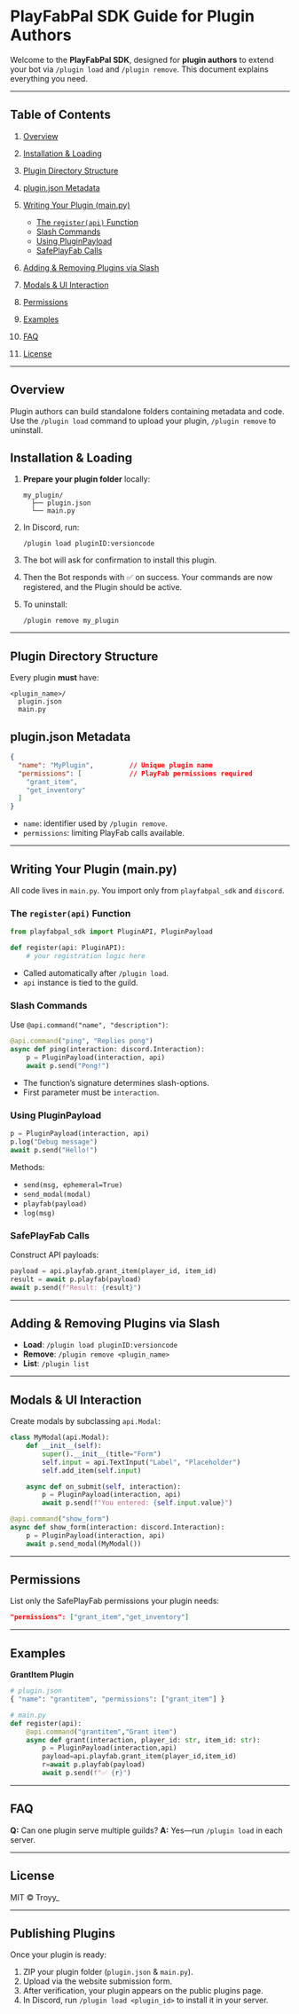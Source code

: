 # PlayFabPal SDK Guide for Plugin Authors

Welcome to the **PlayFabPal SDK**, designed for **plugin authors** to extend your bot via `/plugin load` and `/plugin remove`. This document explains everything you need.

---

## Table of Contents

1. [Overview](#overview)
2. [Installation & Loading](#installation--loading)
3. [Plugin Directory Structure](#plugin-directory-structure)
4. [plugin.json Metadata](#pluginjson-metadata)
5. [Writing Your Plugin (main.py)](#writing-your-plugin-mainpy)

   * [The `register(api)` Function](#the-registerapi-function)
   * [Slash Commands](#slash-commands)
   * [Using PluginPayload](#using-pluginpayload)
   * [SafePlayFab Calls](#safeplayfab-calls)
6. [Adding & Removing Plugins via Slash](#adding--removing-plugins-via-slash)
7. [Modals & UI Interaction](#modals--ui-interaction)
8. [Permissions](#permissions)
9. [Examples](#examples)
10. [FAQ](#faq)
11. [License](#license)

---

## Overview

Plugin authors can build standalone folders containing metadata and code. Use the `/plugin load` command to upload your plugin, `/plugin remove` to uninstall.

## Installation & Loading

1. **Prepare your plugin folder** locally:

   ```
   my_plugin/
     ├── plugin.json
     └── main.py
   ```
2. In Discord, run:

   ```
   /plugin load pluginID:versioncode
   ```
3. The bot will ask for confirmation to install this plugin.
4. Then the Bot responds with ✅ on success. Your commands are now registered, and the Plugin should be active.
5. To uninstall:

   ```
   /plugin remove my_plugin
   ```

---

## Plugin Directory Structure

Every plugin **must** have:

```
<plugin_name>/
  plugin.json
  main.py
```

## plugin.json Metadata

```json
{
  "name": "MyPlugin",         // Unique plugin name
  "permissions": [            // PlayFab permissions required
    "grant_item",
    "get_inventory"
  ]
}
```

* `name`: identifier used by `/plugin remove`.
* `permissions`: limiting PlayFab calls available.

---

## Writing Your Plugin (main.py)

All code lives in `main.py`. You import only from `playfabpal_sdk` and `discord`.

### The `register(api)` Function

```python
from playfabpal_sdk import PluginAPI, PluginPayload

def register(api: PluginAPI):
    # your registration logic here
```

* Called automatically after `/plugin load`.
* `api` instance is tied to the guild.

### Slash Commands

Use `@api.command("name", "description")`:

```python
@api.command("ping", "Replies pong")
async def ping(interaction: discord.Interaction):
    p = PluginPayload(interaction, api)
    await p.send("Pong!")
```

* The function’s signature determines slash-options.
* First parameter must be `interaction`.

### Using PluginPayload

```python
p = PluginPayload(interaction, api)
p.log("Debug message")
await p.send("Hello!")
```

Methods:

* `send(msg, ephemeral=True)`
* `send_modal(modal)`
* `playfab(payload)`
* `log(msg)`

### SafePlayFab Calls

Construct API payloads:

```python
payload = api.playfab.grant_item(player_id, item_id)
result = await p.playfab(payload)
await p.send(f"Result: {result}")
```

---

## Adding & Removing Plugins via Slash

* **Load**: `/plugin load pluginID:versioncode`
* **Remove**: `/plugin remove <plugin_name>`
* **List**: `/plugin list`

---

## Modals & UI Interaction

Create modals by subclassing `api.Modal`:

```python
class MyModal(api.Modal):
    def __init__(self):
        super().__init__(title="Form")
        self.input = api.TextInput("Label", "Placeholder")
        self.add_item(self.input)

    async def on_submit(self, interaction):
        p = PluginPayload(interaction, api)
        await p.send(f"You entered: {self.input.value}")

@api.command("show_form")
async def show_form(interaction: discord.Interaction):
    p = PluginPayload(interaction, api)
    await p.send_modal(MyModal())
```

---

## Permissions

List only the SafePlayFab permissions your plugin needs:

```json
"permissions": ["grant_item","get_inventory"]
```

---

## Examples

**GrantItem Plugin**

```python
# plugin.json
{ "name": "grantitem", "permissions": ["grant_item"] }

# main.py
def register(api):
    @api.command("grantitem","Grant item")
    async def grant(interaction, player_id: str, item_id: str):
        p = PluginPayload(interaction,api)
        payload=api.playfab.grant_item(player_id,item_id)
        r=await p.playfab(payload)
        await p.send(f"✅ {r}")
```

---

## FAQ

**Q:** Can one plugin serve multiple guilds?
**A:** Yes—run `/plugin load` in each server.

---

## License

MIT © Troyy_

---

## Publishing Plugins

Once your plugin is ready:

1. ZIP your plugin folder (`plugin.json` & `main.py`).
2. Upload via the website submission form.
3. After verification, your plugin appears on the public plugins page.
4. In Discord, run `/plugin load <plugin_id>` to install it in your server.
